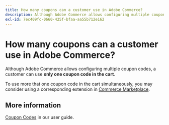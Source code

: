```yaml
---
title: How many coupons can a customer use in Adobe Commerce?
description: Although Adobe Commerce allows configuring multiple coupon codes, a customer can use **only one coupon code in the cart**.
exl-id: 7ec409fc-0660-425f-bfaa-aa55b712e162
---
```

# How many coupons can a customer use in Adobe Commerce?

Although Adobe Commerce allows configuring multiple coupon codes, a customer can use **only one coupon code in the cart**.

To use more that one coupon code in the cart simultaneously, you may consider using a corresponding extension in [Commerce Marketplace](https://marketplace.magento.com/).

## More information

 [Coupon Codes](https://experienceleague.adobe.com/docs/commerce-admin/marketing/promotions/cart-rules/price-rules-cart-coupon.html) in our user guide.
